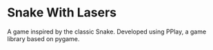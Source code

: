 # Snake With Lasers

A game inspired by the classic Snake. Developed using PPlay, a game library based on pygame.